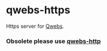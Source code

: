 # qwebs-https
Https server for [Qwebs](https://www.npmjs.com/package/qwebs).

### Obsolete please use [qwebs-http](https://www.npmjs.com/package/qwebs-http)
